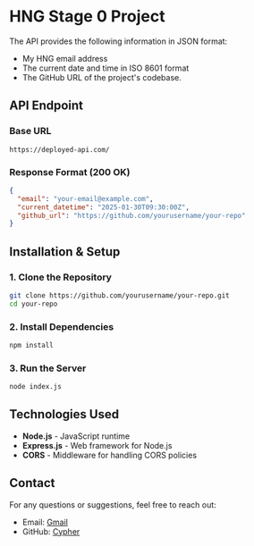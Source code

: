 # HNG Stage 0 Project

The API provides the following information in JSON format:

- My HNG email address
- The current date and time in ISO 8601 format
- The GitHub URL of the project's codebase.

## API Endpoint

### Base URL

```
https://deployed-api.com/
```

### Response Format (200 OK)

```json
{
  "email": "your-email@example.com",
  "current_datetime": "2025-01-30T09:30:00Z",
  "github_url": "https://github.com/yourusername/your-repo"
}
```

## Installation & Setup

### 1. Clone the Repository

```bash
git clone https://github.com/yourusername/your-repo.git
cd your-repo
```

### 2. Install Dependencies

```bash
npm install
```

### 3. Run the Server

```bash
node index.js
```

## Technologies Used

- **Node.js** - JavaScript runtime
- **Express.js** - Web framework for Node.js
- **CORS** - Middleware for handling CORS policies

## Contact

For any questions or suggestions, feel free to reach out:

- Email: [Gmail](mailto:tonycypher0@gmail.com)
- GitHub: [Cypher](https://github.com/tony-cypher)
